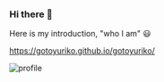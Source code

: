 ### Hi there 👋

<!--
**gotoyuriko/gotoyuriko** is a ✨ _special_ ✨ repository because its `README.md` (this file) appears on your GitHub profile.
-->

Here is my introduction, "who I am" 😃

https://gotoyuriko.github.io/gotoyuriko/

![profile](https://user-images.githubusercontent.com/64601225/90972264-80d8eb00-e552-11ea-8185-bcb2962b9ef3.png)





